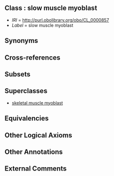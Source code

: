 
## Class : slow muscle myoblast

 * *IRI* = http://purl.obolibrary.org/obo/CL_0000857
 * *Label* = slow muscle myoblast

## Synonyms


## Cross-references


## Subsets


## Superclasses

 * [skeletal muscle myoblast](../../CL/15/CL_0000515.md)

## Equivalencies


## Other Logical Axioms


## Other Annotations


## External Comments

